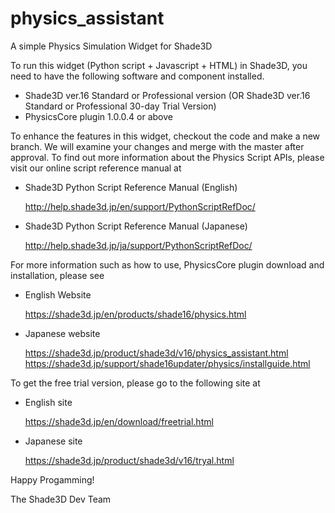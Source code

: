 # physics_assistant
A simple Physics Simulation Widget for Shade3D

To run this widget (Python script + Javascript + HTML) in Shade3D, you need to have the following software and component installed.

- Shade3D ver.16 Standard or Professional version
(OR Shade3D ver.16 Standard or Professional 30-day Trial Version)
- PhysicsCore plugin 1.0.0.4 or above

To enhance the features in this widget, checkout the code and make a new branch. We will examine your changes and merge with the master after approval. To find out more information about the Physics Script APIs, please visit our online script reference manual at

- Shade3D Python Script Reference Manual (English)

  http://help.shade3d.jp/en/support/PythonScriptRefDoc/

- Shade3D Python Script Reference Manual (Japanese)

  http://help.shade3d.jp/ja/support/PythonScriptRefDoc/


For more information such as how to use, PhysicsCore plugin download and installation, please see

- English Website

  https://shade3d.jp/en/products/shade16/physics.html

- Japanese website

  https://shade3d.jp/product/shade3d/v16/physics_assistant.html
  https://shade3d.jp/support/shade16updater/physics/installguide.html


To get the free trial version, please go to the following site at

- English site

  https://shade3d.jp/en/download/freetrial.html

- Japanese site

  https://shade3d.jp/product/shade3d/v16/tryal.html


Happy Progamming!

The Shade3D Dev Team
